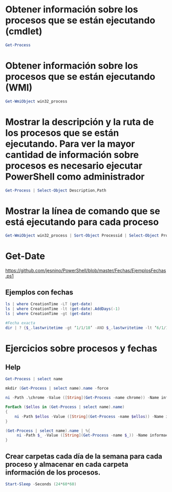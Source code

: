 # Obtener información sobre los procesos que se están ejecutando (cmdlet)
```PowerShell
Get-Process
```

# Obtener información sobre los procesos que se están ejecutando (WMI)
```PowerShell
Get-WmiObject win32_process
```

# Mostrar la descripción y la ruta de los procesos que se están ejecutando. Para ver la mayor cantidad de información sobre procesos es necesario ejecutar PowerShell como administrador
```PowerShell
Get-Process | Select-Object Description,Path
```

# Mostrar la línea de comando que se está ejecutando para cada proceso
```PowerShell
Get-WmiObject win32_process | Sort-Object Processid | Select-Object Processid,Name,CommandLine
```

# Get-Date
https://github.com/jesnino/PowerShell/blob/master/Fechas/EjemplosFechas.ps1

## Ejemplos con fechas
```PowerShell
ls | where CreationTime -LT (get-date)
ls | where CreationTime -lt (get-date).AddDays(-1)
ls | where CreationTime -gt (get-date)
```
```PowerShell
#Fecha exacta
dir | ? {$_.lastwritetime -gt ‘1/1/18’ -AND $_.lastwritetime -lt ‘6/1/18’}
```

# Ejercicios sobre procesos y fechas
## Help
``` PowerShell
Get-Process | select name

mkdir (Get-Process | select name).name -force

ni -Path .\chrome -Value ([String](Get-Process -name chrome)) -Name informacion.txt

ForEach ($ellos in (Get-Process | select name).name)
{
    ni -Path $ellos -Value ([String](Get-Process -name $ellos)) -Name informacion.txt -force
}

(Get-Process | select name).name | %{
     ni -Path $_ -Value ([String](Get-Process -name $_)) -Name informacion.txt -force
}
```
## Crear carpetas cada día de la semana para cada proceso y almacenar en cada carpeta información de los procesos.
``` PowerShell
Start-Sleep -Seconds (24*60*60)
```
